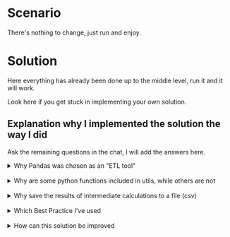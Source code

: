 # Scenario

There's nothing to change, just run and enjoy.

# Solution

Here everything has already been done up to the middle level, run it and it will work.

Look here if you get stuck in implementing your own solution.

## Explanation why I implemented the solution the way I did
Ask the remaining questions in the chat, I will add the answers here.

<details>
<summary>Why Pandas was chosen as an "ETL tool"</summary>
<br>

* This is a widely used package
* Helps you get used to the concept of DataFrame, the experience with which can then be reused with PySpark
* Decided to start with something that doesn't require another docker container (e.g. PySpark) so as not to bloat the episode
</details>
<br>

<details>
<summary>Why are some python functions included in utils, while others are not</summary>
<br>

* In utils there are functions that are used in different dags (imported several times)
* Also there are functions that will most likely be reused in the future
* Custom, “one-time” functions were left inside the .py file within a dag

</details>
<br>

<details>
<summary>Why save the results of intermediate calculations to a file (csv)</summary>
<br>

* Airflow, even with TaskFlow, direct data transfer between tasks should be avoided (because XCOM is used which relies on backend database and the solution wouldn't be scalable)
* To access data from another task from one task, you need to put the result in some kind of storage (serialize and save)
* Stages are divided into tasks to maintain scaling. The Transform and Load processes themselves can be much more complex and longer, so you shouldn’t combine them with Extract
* You can see the status of tasks and have the opportunity to execute them again (very convenient during debugging process and even after then) by making changes to the DAG and making Clear on the Task Instance

</details>
<br>

<details>
<summary>Which Best Practice I've used</summary>
<br>

Python:
* Moved repetitive operations into functions, and repeated functions into a separate imported package (DRY principle)
* Type hints for function parameters and its result
* Global variables are named in UPPERCASE, internal functions begin with "_"
* Specify the file encoding when writing and reading, and select the separator (sep) as a character that cannot appear in the data
* Long variable names replace most comments, the code strives to be "self-documenting"
* When handling errors, use as precise Exceptions as possible

Storage:
* Record time in UTC
* Adding technical fields for further operations with data
* Generate DDL for tables and create them in a separate step before inserting data
* Use fast and reliable idempotent loading into staging via truncate - insert
* Use incremental loading into target

Airflow:
* Specified doc-string at the beginning of every dag and almost every function
* Logging at debug and info levels
* Use tags to organize DAGs
* Form the name of the intermediate files so that a repeated launch will overwrite the previously created file for the task instance, and a new dag run will create a new file
* DAG does not start again until the previous one has completed (so as not to spoil staging)
* To organize tasks, a group task is used, starting and ending empty tasks
* Processing is divided into steps, almost all of which can be safely restarted (except for non-idempotent load, but this is debatable -- should it or shouldn't be idempotent without other steps)
* Where convenient, use operators suitable for this purpose instead of hooks and custom python code
* Using Variables, Connections

</details>
<br>

<details>
<summary>How can this solution be improved</summary>
<br>

* Generate DAG for each table separately, reduce coupling
* Import packages inside functions where they are used
* When retrieving data from a source, list columns separated by commas explicitly, do not use SELECT * FROM
* Move reading and writing from intermediate files into separate functions in order to abstract from the CSV format and be able to replace it in one place
* It would be better to update in batches rather than as a large query
* Configure even more parameters, such as "minimum and maximum possible time for eff_* columns", width of the window for possibly changed data

</details>